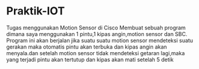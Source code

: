 # Praktik-IOT
Tugas menggunakan Motion Sensor di Cisco
Membuat sebuah program dimana saya menggunakan 1 pintu,1 kipas angin,motion sensor dan SBC.
Program ini akan berjalan jika suatu suatu motion sensor mendeteksi suatu gerakan maka otomatis
pintu akan terbuka dan kipas angin akan menyala.dan setelah motion sensor tidak mendeteksi 
getaran lagi,maka yang terjadi pintu akan tertutup dan kipas akan mati setelah 5 detik 
